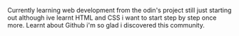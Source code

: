 Currently learning web development from the odin's project still just starting out although ive learnt HTML and CSS i want to start step by step once more. Learnt about Github i'm so glad i discovered this community.